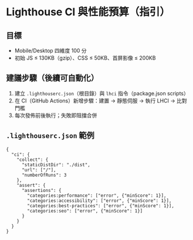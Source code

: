 # Lighthouse CI 與性能預算（指引）

## 目標

- Mobile/Desktop 四維度 100 分
- 初始 JS ≤ 130KB（gzip）、CSS ≤ 50KB、首屏影像 ≤ 200KB

## 建議步驟（後續可自動化）

1. 建立 `.lighthouserc.json`（根目錄）與 `lhci` 指令（package.json scripts）
2. 在 CI（GitHub Actions）新增步驟：建置 → 靜態伺服 → 執行 LHCI → 比對門檻
3. 每次發佈前後執行；失敗即阻擋合併

## `.lighthouserc.json` 範例

```
{
  "ci": {
    "collect": {
      "staticDistDir": "./dist",
      "url": ["/"],
      "numberOfRuns": 3
    },
    "assert": {
      "assertions": {
        "categories:performance": ["error", {"minScore": 1}],
        "categories:accessibility": ["error", {"minScore": 1}],
        "categories:best-practices": ["error", {"minScore": 1}],
        "categories:seo": ["error", {"minScore": 1}]
      }
    }
  }
}
```

